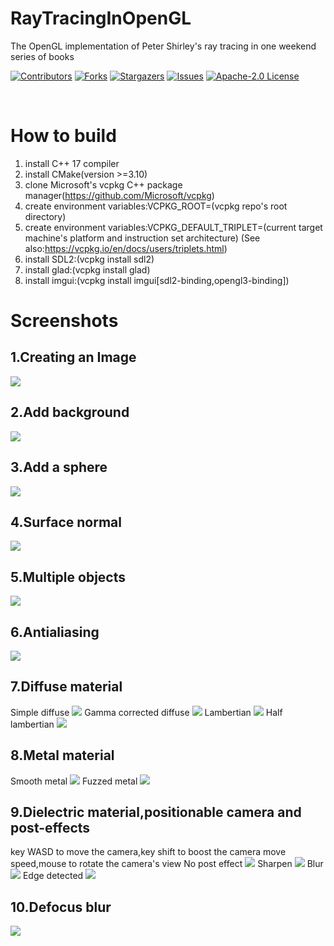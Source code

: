 # RayTracingInOpenGL
The OpenGL implementation of Peter Shirley's ray tracing in one weekend series of books


<!-- PROJECT SHIELDS -->

[![Contributors][contributors-shield]][contributors-url]
[![Forks][forks-shield]][forks-url]
[![Stargazers][stars-shield]][stars-url]
[![Issues][issues-shield]][issues-url]
[![Apache-2.0 License][license-shield]][license-url]

<!-- PROJECT LOGO -->
<br />

# How to build
1. install C++ 17 compiler
2. install CMake(version >=3.10)
3. clone Microsoft's vcpkg C++ package manager(https://github.com/Microsoft/vcpkg)
4. create environment variables:VCPKG_ROOT=(vcpkg repo's root directory)
5. create environment variables:VCPKG_DEFAULT_TRIPLET=(current target machine's platform and instruction set architecture)   (See also:https://vcpkg.io/en/docs/users/triplets.html)
6. install SDL2:(vcpkg install sdl2)
7. install glad:(vcpkg install glad)
8. install imgui:(vcpkg install imgui[sdl2-binding,opengl3-binding])

# Screenshots
## 1.Creating an Image
![](/imgs/Snipaste_2022-03-28_03-51-57.png)
## 2.Add background
![](/imgs/Snipaste_2022-03-28_18-28-18.png)
## 3.Add a sphere
![](/imgs/Snipaste_2022-03-28_18-28-23.png)
## 4.Surface normal
![](/imgs/Snipaste_2022-03-28_22-18-33.png)
## 5.Multiple objects
![](/imgs/Snipaste_2022-04-07_03-55-52.png)
## 6.Antialiasing
![](/imgs/Snipaste_2022-04-07_04-07-29.png)

## 7.Diffuse material
Simple diffuse
![](/imgs/Snipaste_2022-04-07_20-57-03.png)
Gamma corrected diffuse
![](/imgs/Snipaste_2022-04-07_20-57-09.png)
Lambertian
![](/imgs/Snipaste_2022-04-07_20-57-23.png)
Half lambertian
![](/imgs/Snipaste_2022-04-07_20-57-29.png)

## 8.Metal material
Smooth metal
![](/imgs/Snipaste_2022-04-07_23-40-55.png)
Fuzzed metal
![](/imgs/Snipaste_2022-04-07_23-41-11.png)

## 9.Dielectric material,positionable camera and post-effects
key WASD to move the camera,key shift to boost the camera move speed,mouse to rotate the camera's view
No post effect
![](/imgs/Snipaste_2022-03-28_03-53-03.png)
Sharpen
![](/imgs/Snipaste_2022-03-28_03-53-15.png)
Blur
![](/imgs/Snipaste_2022-03-28_03-53-22.png)
Edge detected
![](/imgs/Snipaste_2022-03-28_03-53-28.png)

## 10.Defocus blur
![](/imgs/Snipaste_2022-04-08_01-11-44.png)

<!-- links -->
[contributors-shield]: https://img.shields.io/github/contributors/Sqazine/RayTracingInOpenGL.svg?style=flat-square
[contributors-url]: https://github.com/Sqazine/RayTracingInOpenGL/graphs/contributors
[forks-shield]: https://img.shields.io/github/forks/Sqazine/RayTracingInOpenGL.svg?style=flat-square
[forks-url]: https://github.com/Sqazine/RayTracingInOpenGL/network/members
[stars-shield]: https://img.shields.io/github/stars/Sqazine/RayTracingInOpenGL.svg?style=flat-square
[stars-url]: https://github.com/Sqazine/RayTracingInOpenGL/stargazers
[issues-shield]: https://img.shields.io/github/issues/Sqazine/RayTracingInOpenGL.svg?style=flat-square
[issues-url]: https://img.shields.io/github/issues/Sqazine/RayTracingInOpenGL.svg
[license-shield]: https://img.shields.io/github/license/Sqazine/RayTracingInOpenGL.svg?style=flat-square
[license-url]: https://github.com/Sqazine/RayTracingInOpenGL/blob/master/LICENSE